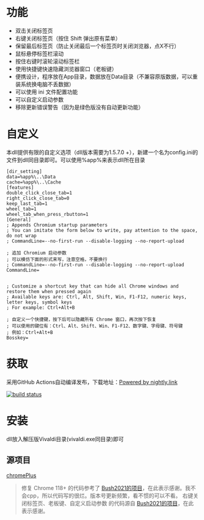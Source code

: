 # 功能
- 双击关闭标签页
- 右键关闭标签页（按住 Shift 弹出原有菜单）
- 保留最后标签页（防止关闭最后一个标签页时关闭浏览器，点X不行）
- 鼠标悬停标签栏滚动
- 按住右键时滚轮滚动标签栏
- 使用快捷键快速隐藏浏览器窗口（老板键）
- 便携设计，程序放在App目录，数据放在Data目录（不兼容原版数据，可以重装系统换电脑不丢数据）
- 可以使用 ini 文件配置功能
- 可以自定义启动参数
- 移除更新错误警告（因为是绿色版没有自动更新功能）
# 自定义
本dll提供有限的自定义选项（dll版本需要为1.5.7.0 +），新建一个名为config.ini的文件到dll同目录即可。可以使用%app%来表示dll所在目录
```
[dir_setting]
data=%app%\..\Data
cache=%app%\..\Cache
[features]
double_click_close_tab=1
right_click_close_tab=0
keep_last_tab=1
wheel_tab=1
wheel_tab_when_press_rbutton=1
[General]
; Appends Chromium startup parameters
; You can imitate the form below to write, pay attention to the space, do not wrap
; CommandLine=--no-first-run --disable-logging --no-report-upload

; 追加 Chromium 启动参数
; 可以模仿下面的形式来写，注意空格，不要换行
; CommandLine=--no-first-run --disable-logging --no-report-upload
CommandLine=


; Customize a shortcut key that can hide all Chrome windows and restore them when pressed again
; Available keys are: Ctrl, Alt, Shift, Win, F1-F12, numeric keys, letter keys, symbol keys
; For example: Ctrl+Alt+B

; 自定义一个快捷键，按下后可以隐藏所有 Chrome 窗口，再次按下恢复
; 可以使用的键位有：Ctrl、Alt、Shift、Win、F1-F12、数字键、字母键、符号键
; 例如：Ctrl+Alt+B
Bosskey=

```
# 获取
采用GitHub Actions自动编译发布，下载地址：[Powered by nightly.link](https://nightly.link/avatartw/vivaldi_plus/workflows/build/main)

[![build status](https://github.com/czyt/vivaldi_plus/actions/workflows/build.yml/badge.svg)](https://github.com/czyt/vivaldi_plus/actions/workflows/build.yml)
# 安装
dll放入解压版Vivaldi目录(vivaldi.exe同目录)即可
## 源项目
[chromePlus](https://github.com/icy37785/chrome_plus)

> 修复 Chrome 118+ 的代码参考了 [Bush2021的项目](https://github.com/Bush2021/chrome_plus)，在此表示感谢。我不会cpp，所以代码写的很烂。版本号更新频繁，看不惯的可以不看。
> 右键关闭标签页、老板键、自定义启动参数 的代码源自 [Bush2021的项目](https://github.com/Bush2021/chrome_plus)，在此表示感谢。
